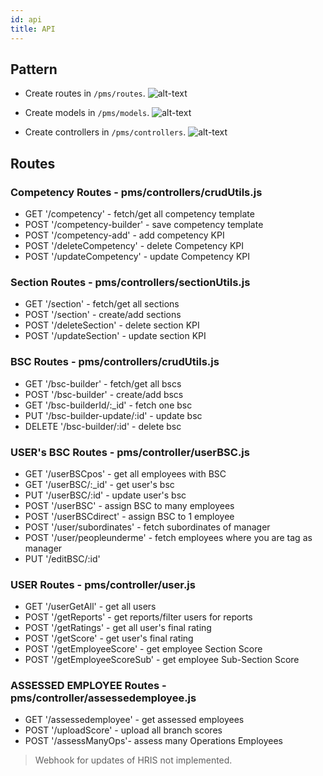 ```yaml
---
id: api
title: API
---
```


## Pattern

- Create routes in `/pms/routes`.
![alt-text](/img/routebsc.png)

- Create models in `/pms/models`.
![alt-text](/img/modelbsc.png)

- Create controllers in `/pms/controllers`.
![alt-text](/img/controllerbsc.png)


## Routes

### Competency Routes - pms/controllers/crudUtils.js
- GET '/competency' - fetch/get all competency template
- POST '/competency-builder' - save competency template
- POST '/competency-add' - add competency KPI
- POST '/deleteCompetency' - delete Competency KPI
- POST '/updateCompetency' - update Competency KPI

### Section Routes - pms/controllers/sectionUtils.js
- GET '/section' - fetch/get all sections
- POST '/section' - create/add sections
- POST '/deleteSection' - delete section KPI
- POST '/updateSection' - update section KPI

### BSC Routes - pms/controllers/crudUtils.js
- GET '/bsc-builder' - fetch/get all bscs
- POST '/bsc-builder' - create/add bscs
- GET '/bsc-builderId/:_id' - fetch one bsc
- PUT '/bsc-builder-update/:id' - update bsc
- DELETE '/bsc-builder/:id' - delete bsc

### USER's BSC Routes - pms/controller/userBSC.js
- GET '/userBSCpos' - get all employees with BSC
- GET '/userBSC/:_id' - get user's bsc
- PUT '/userBSC/:id' - update user's bsc
- POST '/userBSC' - assign BSC to many employees
- POST '/userBSCdirect' - assign BSC to 1 employee
- POST '/user/subordinates' - fetch subordinates of manager
- POST '/user/peopleunderme' - fetch employees where you are tag as manager
- PUT '/editBSC/:id'

### USER Routes - pms/controller/user.js
- GET '/userGetAll' - get all users
- POST '/getReports' - get reports/filter users for reports
- POST '/getRatings' - get all user's final rating
- POST '/getScore' - get user's final rating
- POST '/getEmployeeScore' - get employee Section Score
- POST '/getEmployeeScoreSub' - get employee Sub-Section Score

### ASSESSED EMPLOYEE Routes - pms/controller/assessedemployee.js
- GET '/assessedemployee' - get assessed employees
- POST '/uploadScore' - upload all branch scores
- POST '/assessManyOps'- assess many Operations Employees

> Webhook for updates of HRIS not implemented.
